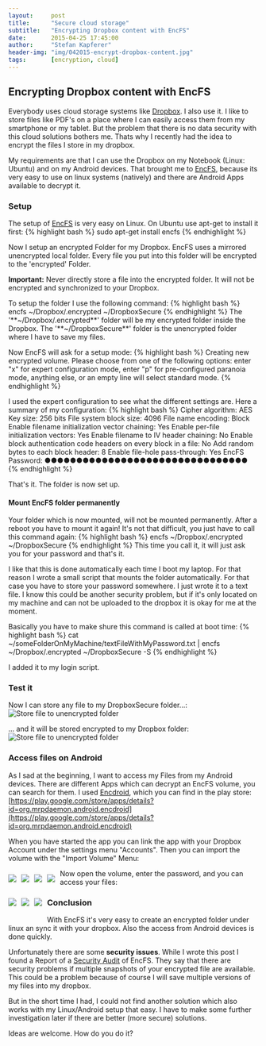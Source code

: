 ```yaml
---
layout:     post
title:      "Secure cloud storage"
subtitle:   "Encrypting Dropbox content with EncFS"
date:       2015-04-25 17:45:00
author:     "Stefan Kapferer"
header-img: "img/042015-encrypt-dropbox-content.jpg"
tags:       [encryption, cloud]
---
```


## Encrypting Dropbox content with EncFS
Everybody uses cloud storage systems like [Dropbox](http://www.dropbox.com). I also use it. I like to store files like PDF's on a place where I can easily access them from my smartphone or my tablet. But the problem that there is no data security with this cloud solutions bothers me. Thats why I recently had the idea to encrypt the files I store in my dropbox.

My requirements are that I can use the Dropbox on my Notebook (Linux: Ubuntu) and on my Android devices.
That brought me to [EncFS](https://vgough.github.io/encfs/), because its very easy to use on linux systems (natively) and there are Android Apps available to decrypt it.

### Setup
The setup of [EncFS](https://vgough.github.io/encfs/) is very easy on Linux.
On Ubuntu use apt-get to install it first:
{% highlight bash %}
sudo apt-get install encfs
{% endhighlight %}

Now I setup an encrypted Folder for my Dropbox. EncFS uses a mirrored unencrypted local folder. Every file you put into this folder will be encrypted to the 'encrypted' Folder. 

**Important:**
Never directly store a file into the encrypted folder. It will not be encrypted and synchronized to your Dropbox.

To setup the folder I use the following command:
{% highlight bash %}
encfs ~/Dropbox/.encrypted ~/DropboxSecure
{% endhighlight %} 
The '**~/Dropbox/.encrypted**' folder will be my encrypted folder inside the Dropbox.
The '**~/DropboxSecure**' folder is the unencrypted folder where I have to save my files.

Now EncFS will ask for a setup mode:
{% highlight bash %}
Creating new encrypted volume.
Please choose from one of the following options:
 enter "x" for expert configuration mode,
 enter "p" for pre-configured paranoia mode,
 anything else, or an empty line will select standard mode.
{% endhighlight %}

I used the expert configuration to see what the different settings are. Here a summary of my configuration:
{% highlight bash %}
Cipher algorithm:                                    AES
Key size:                                            256 bits
File system block size:                              4096
File name encoding:                                  Block
Enable filename initialization vector chaining:      Yes
Enable per-file initialization vectors:              Yes
Enable filename to IV header chaining:               No
Enable block authentication code headers
on every block in a file:                            No
Add random bytes to each block header:               8
Enable file-hole pass-through:                       Yes
EncFS Password:                                      ●●●●●●●●●●●●●●●●●●●●●●●●●●●●●●●●
{% endhighlight %}

That's it. The folder is now set up.

#### Mount EncFS folder permanently
Your folder which is now mounted, will not be mounted permanently. After a reboot you have to mount it again!
It's not that difficult, you just have to call this command again:
{% highlight bash %}
encfs ~/Dropbox/.encrypted ~/DropboxSecure
{% endhighlight %} 
This time you call it, it will just ask you for your password and that's it.

I like that this is done automatically each time I boot my laptop. For that reason I wrote a small script that mounts the folder automatically. For that case you have to store your password somewhere. I just wrote it to a text file. I know this could be another security problem, but if it's only located on my machine and can not be uploaded to the dropbox it is okay for me at the moment.

Basically you have to make shure this command is called at boot time:
{% highlight bash %}
cat ~/someFolderOnMyMachine/textFileWithMyPassword.txt | encfs ~/Dropbox/.encrypted ~/DropboxSecure -S
{% endhighlight %} 

I added it to my login script.


### Test it
Now I can store any file to my DropboxSecure folder...:
![Store file to unencrypted folder](/media/042015-Encrypting-Dropbox-Content-Shot1.png)

... and it will be stored encrypted to my Dropbox folder:
![Store file to unencrypted folder](/media/042015-Encrypting-Dropbox-Content-Shot2.png)

### Access files on Android
As I sad at the beginning, I want to access my Files from my Android devices.
There are different Apps which can decrypt an EncFS volume, you can search for them.
I used [Encdroid](https://play.google.com/store/apps/details?id=org.mrpdaemon.android.encdroid), which you can find in the play store: [https://play.google.com/store/apps/details?id=org.mrpdaemon.android.encdroid](https://play.google.com/store/apps/details?id=org.mrpdaemon.android.encdroid)

When you have started the app you can link the app with your Dropbox Account under the settings menu "Accounts".
Then you can import the volume with the "Import Volume" Menu:
<div style="float:left;padding-bottom:20px;">
	<img src="/media/042015-Encrypting-Dropbox-Content-AndroidShot1.png" style="float:left; padding:10px 10px 0px 0px;" />
	<img src="/media/042015-Encrypting-Dropbox-Content-AndroidShot2.png" style="float:left; padding:10px 10px 0px 0px;" />
	<img src="/media/042015-Encrypting-Dropbox-Content-AndroidShot3.png" style="float:left; padding:10px 10px 0px 0px;" />
	<img src="/media/042015-Encrypting-Dropbox-Content-AndroidShot4.png" style="float:left; padding:10px 10px 0px 0px;" />
</div>

Now open the volume, enter the password, and you can access your files:
<div style="float:left;padding-bottom:20px;">
	<img src="/media/042015-Encrypting-Dropbox-Content-AndroidShot5.png" style="float:left; padding:10px 10px 0px 0px;" />
	<img src="/media/042015-Encrypting-Dropbox-Content-AndroidShot6.png" style="float:left; padding:10px 10px 0px 0px;" />
	<img src="/media/042015-Encrypting-Dropbox-Content-AndroidShot7.png" style="float:left; padding:10px 10px 0px 0px;" />
</div>

### Conclusion
With EncFS it's very easy to create an encrypted folder under linux an sync it with your dropbox. Also the access from Android devices is done quickly.

Unfortunately there are some **security issues**. While I wrote this post I found a Report of a [Security Audit](https://defuse.ca/audits/encfs.htm) of EncFS.
They say that there are security problems if multiple snapshots of your encrypted file are available. This could be a problem because of course I will save multiple versions of my files into my dropbox.

But in the short time I had, I could not find another solution which also works with my Linux/Android setup that easy.
I have to make some further investigation later if there are better (more secure) solutions.

Ideas are welcome. How do you do it?




